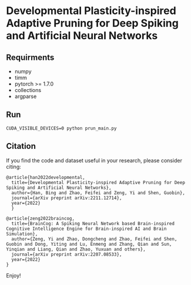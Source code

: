 # Developmental Plasticity-inspired Adaptive Pruning for Deep Spiking and Artificial Neural Networks #

## Requirments ##
* numpy
* timm
* pytorch >= 1.7.0
* collections
* argparse

## Run ##

```CUDA_VISIBLE_DEVICES=0 python prun_main.py```

## Citation ##
If you find the code and dataset useful in your research, please consider citing:
```
@article{han2022developmental,
  title={Developmental Plasticity-inspired Adaptive Pruning for Deep Spiking and Artificial Neural Networks},
  author={Han, Bing and Zhao, Feifei and Zeng, Yi and Shen, Guobin},
  journal={arXiv preprint arXiv:2211.12714},
  year={2022}
  }
  
@article{zeng2022braincog,
  title={BrainCog: A Spiking Neural Network based Brain-inspired Cognitive Intelligence Engine for Brain-inspired AI and Brain Simulation},
  author={Zeng, Yi and Zhao, Dongcheng and Zhao, Feifei and Shen, Guobin and Dong, Yiting and Lu, Enmeng and Zhang, Qian and Sun, Yinqian and Liang, Qian and Zhao, Yuxuan and others},
  journal={arXiv preprint arXiv:2207.08533},
  year={2022}
}
```

Enjoy!
